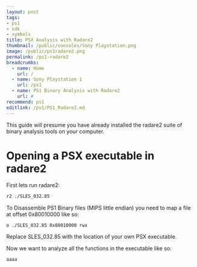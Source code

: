 ```yaml
---
layout: post
tags: 
- ps1
- sdk
- symbols
title: PSX Analysis with Radare2 
thumbnail: /public/consoles/Sony Playstation.png
image: /public/ps1radare2.png
permalink: /ps1-radare2
breadcrumbs:
  - name: Home
    url: /
  - name: Sony Playstation 1
    url: /ps1
  - name: PS1 Binary Analysis with Radare2
    url: #
recommend: ps1
editlink: /ps1/PS1_Radare2.md
---
```

This guide will presume you have already installed the radare2 suite of binary analysis tools on your computer.

# Opening a PSX executable in radare2
First lets run radare2:
```bash
r2 ./SLES_032.85
```

To Disassemble PS1 Binary files (MIPS little endian) you need to map a file at offset 0x80010000 like so:
```
o ./SLES_032.85 0x80010000 rwx
```
Replace SLES_032.85 with the location of your own PSX executable.

Now we want to analyze all the functions in the executable like so:
```
aaaa
```

